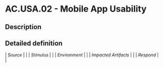 # AC.USA.02 - Mobile App Usability

## Description

## Detailed definition

| *Source* | |
| *Stimulus* | |
| *Environment* | |
| *Impacted Artifacts* | |
| *Respond* | |